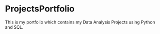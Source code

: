 # ProjectsPortfolio
This is my portfolio which contains my Data Analysis Projects using Python and SQL.
